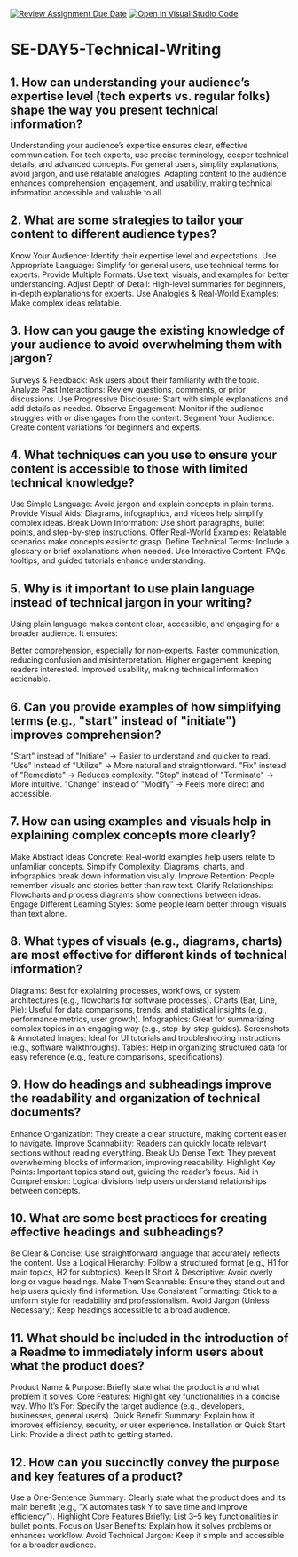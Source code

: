 [![Review Assignment Due Date](https://classroom.github.com/assets/deadline-readme-button-22041afd0340ce965d47ae6ef1cefeee28c7c493a6346c4f15d667ab976d596c.svg)](https://classroom.github.com/a/zsAR-pyY)
[![Open in Visual Studio Code](https://classroom.github.com/assets/open-in-vscode-2e0aaae1b6195c2367325f4f02e2d04e9abb55f0b24a779b69b11b9e10269abc.svg)](https://classroom.github.com/online_ide?assignment_repo_id=18472889&assignment_repo_type=AssignmentRepo)
# SE-DAY5-Technical-Writing
## 1. How can understanding your audience’s expertise level (tech experts vs. regular folks) shape the way you present technical information?
Understanding your audience’s expertise ensures clear, effective communication. For tech experts, use precise terminology, deeper technical details, and advanced concepts. For general users, simplify explanations, avoid jargon, and use relatable analogies. Adapting content to the audience enhances comprehension, engagement, and usability, making technical information accessible and valuable to all.
## 2. What are some strategies to tailor your content to different audience types?
Know Your Audience: Identify their expertise level and expectations.
Use Appropriate Language: Simplify for general users, use technical terms for experts.
Provide Multiple Formats: Use text, visuals, and examples for better understanding.
Adjust Depth of Detail: High-level summaries for beginners, in-depth explanations for experts.
Use Analogies & Real-World Examples: Make complex ideas relatable.
## 3. How can you gauge the existing knowledge of your audience to avoid overwhelming them with jargon?
Surveys & Feedback: Ask users about their familiarity with the topic.
Analyze Past Interactions: Review questions, comments, or prior discussions.
Use Progressive Disclosure: Start with simple explanations and add details as needed.
Observe Engagement: Monitor if the audience struggles with or disengages from the content.
Segment Your Audience: Create content variations for beginners and experts.
## 4. What techniques can you use to ensure your content is accessible to those with limited technical knowledge?
Use Simple Language: Avoid jargon and explain concepts in plain terms.
Provide Visual Aids: Diagrams, infographics, and videos help simplify complex ideas.
Break Down Information: Use short paragraphs, bullet points, and step-by-step instructions.
Offer Real-World Examples: Relatable scenarios make concepts easier to grasp.
Define Technical Terms: Include a glossary or brief explanations when needed.
Use Interactive Content: FAQs, tooltips, and guided tutorials enhance understanding.
## 5. Why is it important to use plain language instead of technical jargon in your writing?
Using plain language makes content clear, accessible, and engaging for a broader audience. It ensures:

Better comprehension, especially for non-experts.
Faster communication, reducing confusion and misinterpretation.
Higher engagement, keeping readers interested.
Improved usability, making technical information actionable.
## 6. Can you provide examples of how simplifying terms (e.g., "start" instead of "initiate") improves comprehension?
"Start" instead of "Initiate" → Easier to understand and quicker to read.
"Use" instead of "Utilize" → More natural and straightforward.
"Fix" instead of "Remediate" → Reduces complexity.
"Stop" instead of "Terminate" → More intuitive.
"Change" instead of "Modify" → Feels more direct and accessible.
## 7. How can using examples and visuals help in explaining complex concepts more clearly?
Make Abstract Ideas Concrete: Real-world examples help users relate to unfamiliar concepts.
Simplify Complexity: Diagrams, charts, and infographics break down information visually.
Improve Retention: People remember visuals and stories better than raw text.
Clarify Relationships: Flowcharts and process diagrams show connections between ideas.
Engage Different Learning Styles: Some people learn better through visuals than text alone.
## 8. What types of visuals (e.g., diagrams, charts) are most effective for different kinds of technical information?
Diagrams: Best for explaining processes, workflows, or system architectures (e.g., flowcharts for software processes).
Charts (Bar, Line, Pie): Useful for data comparisons, trends, and statistical insights (e.g., performance metrics, user growth).
Infographics: Great for summarizing complex topics in an engaging way (e.g., step-by-step guides).
Screenshots & Annotated Images: Ideal for UI tutorials and troubleshooting instructions (e.g., software walkthroughs).
Tables: Help in organizing structured data for easy reference (e.g., feature comparisons, specifications).
## 9. How do headings and subheadings improve the readability and organization of technical documents?
Enhance Organization: They create a clear structure, making content easier to navigate.
Improve Scannability: Readers can quickly locate relevant sections without reading everything.
Break Up Dense Text: They prevent overwhelming blocks of information, improving readability.
Highlight Key Points: Important topics stand out, guiding the reader’s focus.
Aid in Comprehension: Logical divisions help users understand relationships between concepts.
## 10. What are some best practices for creating effective headings and subheadings?
Be Clear & Concise: Use straightforward language that accurately reflects the content.
Use a Logical Hierarchy: Follow a structured format (e.g., H1 for main topics, H2 for subtopics).
Keep It Short & Descriptive: Avoid overly long or vague headings.
Make Them Scannable: Ensure they stand out and help users quickly find information.
Use Consistent Formatting: Stick to a uniform style for readability and professionalism.
Avoid Jargon (Unless Necessary): Keep headings accessible to a broad audience.
## 11. What should be included in the introduction of a Readme to immediately inform users about what the product does?
Product Name & Purpose: Briefly state what the product is and what problem it solves.
Core Features: Highlight key functionalities in a concise way.
Who It’s For: Specify the target audience (e.g., developers, businesses, general users).
Quick Benefit Summary: Explain how it improves efficiency, security, or user experience.
Installation or Quick Start Link: Provide a direct path to getting started.
## 12. How can you succinctly convey the purpose and key features of a product?
Use a One-Sentence Summary: Clearly state what the product does and its main benefit (e.g., "X automates task Y to save time and improve efficiency").
Highlight Core Features Briefly: List 3–5 key functionalities in bullet points.
Focus on User Benefits: Explain how it solves problems or enhances workflow.
Avoid Technical Jargon: Keep it simple and accessible for a broader audience.

